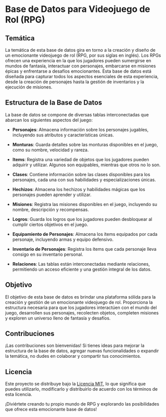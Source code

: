 # Base de Datos para Videojuego de Rol (RPG)

## Temática

La temática de esta base de datos gira en torno a la creación y diseño de un emocionante videojuego de rol (RPG, por sus siglas en inglés). Los RPGs ofrecen una experiencia en la que los jugadores pueden sumergirse en mundos de fantasía, interactuar con personajes, embarcarse en misiones épicas y enfrentarse a desafíos emocionantes. Esta base de datos está diseñada para capturar todos los aspectos esenciales de esta experiencia, desde la creación de personajes hasta la gestión de inventarios y la ejecución de misiones.

## Estructura de la Base de Datos

La base de datos se compone de diversas tablas interconectadas que abarcan los siguientes aspectos del juego:

- **Personajes**: Almacena información sobre los personajes jugables, incluyendo sus atributos y características únicas.

- **Monturas**: Guarda detalles sobre las monturas disponibles en el juego, como su nombre, velocidad y rareza.

- **Items**: Registra una variedad de objetos que los jugadores pueden adquirir y utilizar. Algunos son equipables, mientras que otros no lo son.

- **Clases**: Contiene información sobre las clases disponibles para los personajes, cada una con sus habilidades y especializaciones únicas.

- **Hechizos**: Almacena los hechizos y habilidades mágicas que los personajes pueden aprender y utilizar.

- **Misiones**: Registra las misiones disponibles en el juego, incluyendo su nombre, descripción y recompensas.

- **Logros**: Guarda los logros que los jugadores pueden desbloquear al cumplir ciertos objetivos en el juego.

- **Equipamiento de Personajes**: Almacena los ítems equipados por cada personaje, incluyendo armas y equipo defensivo.

- **Inventario de Personajes**: Registra los ítems que cada personaje lleva consigo en su inventario personal.

- **Relaciones**: Las tablas están interconectadas mediante relaciones, permitiendo un acceso eficiente y una gestión integral de los datos.

## Objetivo

El objetivo de esta base de datos es brindar una plataforma sólida para la creación y gestión de un emocionante videojuego de rol. Proporciona la estructura necesaria para que los jugadores interactúen con el mundo del juego, desarrollen sus personajes, recolecten objetos, completen misiones y exploren un universo lleno de fantasía y desafíos.

## Contribuciones

¡Las contribuciones son bienvenidas! Si tienes ideas para mejorar la estructura de la base de datos, agregar nuevas funcionalidades o expandir la temática, no dudes en colaborar y compartir tus conocimientos.

## Licencia

Este proyecto se distribuye bajo la [Licencia MIT](LICENSE), lo que significa que puedes utilizarlo, modificarlo y distribuirlo de acuerdo con los términos de esta licencia.

¡Diviértete creando tu propio mundo de RPG y explorando las posibilidades que ofrece esta emocionante base de datos!
